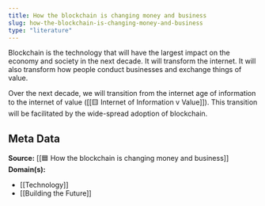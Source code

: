 ```yaml
---
title: How the blockchain is changing money and business
slug: how-the-blockchain-is-changing-money-and-business
type: "literature"
---
```


Blockchain is the technology that will have the largest impact on the economy and society in the next decade. It will transform the internet. It will also transform how people conduct businesses and exchange things of value.

Over the next decade, we will transition from the internet age of information to the internet of value ([[🟨 Internet of Information v Value]]). This transition will be facilitated by the wide-spread adoption of blockchain.


## Meta Data

**Source:** [[🟦 How the blockchain is changing money and business]]
**Domain(s):**
- [[Technology]]
- [[Building the Future]]

